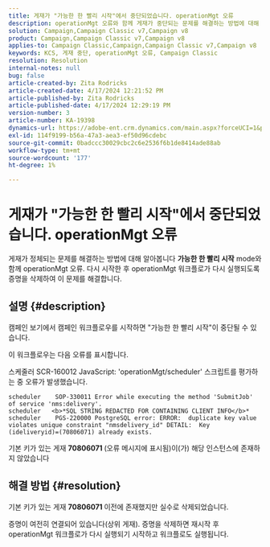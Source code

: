 ```yaml
---
title: 게재가 "가능한 한 빨리 시작"에서 중단되었습니다. operationMgt 오류
description: operationMgt 오류와 함께 게재가 중단되는 문제를 해결하는 방법에 대해 알아봅니다
solution: Campaign,Campaign Classic v7,Campaign v8
product: Campaign,Campaign Classic v7,Campaign v8
applies-to: Campaign Classic,Campaign,Campaign Classic v7,Campaign v8
keywords: KCS, 게재 중단, operationMgt 오류, Campaign Classic
resolution: Resolution
internal-notes: null
bug: false
article-created-by: Zita Rodricks
article-created-date: 4/17/2024 12:21:52 PM
article-published-by: Zita Rodricks
article-published-date: 4/17/2024 12:29:19 PM
version-number: 3
article-number: KA-19398
dynamics-url: https://adobe-ent.crm.dynamics.com/main.aspx?forceUCI=1&pagetype=entityrecord&etn=knowledgearticle&id=e479d50c-b5fc-ee11-a1ff-6045bd0065b6
exl-id: 114f9199-b56a-47a3-aea3-ef50d96cdebc
source-git-commit: 0badccc30029cbc2c6e2536f6b1de8414ade88ab
workflow-type: tm+mt
source-wordcount: '177'
ht-degree: 1%

---
```


# 게재가 &quot;가능한 한 빨리 시작&quot;에서 중단되었습니다. operationMgt 오류


게재가 정체되는 문제를 해결하는 방법에 대해 알아봅니다 <b>가능한 한 빨리 시작</b> mode와 함께 operationMgt 오류. 다시 시작한 후 operationMgt 워크플로가 다시 실행되도록 증명을 삭제하여 이 문제를 해결합니다.

## 설명 {#description}


캠페인 보기에서 캠페인 워크플로우를 시작하면 &quot;가능한 한 빨리 시작&quot;이 중단될 수 있습니다.



이 워크플로우는 다음 오류를 표시합니다.

스케줄러 SCR-160012 JavaScript: &#39;operationMgt/scheduler&#39; 스크립트를 평가하는 중 오류가 발생했습니다.


```
scheduler    SOP-330011 Error while executing the method 'SubmitJob' of service 'nms:delivery'.
scheduler   <b>*SQL STRING REDACTED FOR CONTAINING CLIENT INFO</b>*
scheduler    PGS-220000 PostgreSQL error: ERROR:  duplicate key value violates unique constraint "nmsdelivery_id" DETAIL:  Key (ideliveryid)=(70806071) already exists.
```


기본 키가 있는 게재 <b>70806071 </b>(오류 메시지에 표시됨)이(가) 해당 인스턴스에 존재하지 않았습니다


## 해결 방법 {#resolution}


기본 키가 있는 게재 <b>70806071 </b>이전에 존재했지만 실수로 삭제되었습니다.

증명이 여전히 연결되어 있습니다(상위 게재). 증명을 삭제하면 재시작 후 operationMgt 워크플로가 다시 실행되기 시작하고 워크플로도 실행됩니다.
